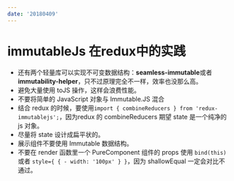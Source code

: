 ```yaml
---
date: '20180409'
---
```

# immutableJs 在redux中的实践
- 还有两个轻量库可以实现不可变数据结构：**seamless-immutable**或者**immutability-helper**，只不过原理完全不一样，效率也没那么高。
- 避免大量使用 toJS 操作，这样会浪费性能。
- 不要将简单的 JavaScript 对象与 Immutable.JS 混合
- 结合 redux 的时候，要使用`import { combineReducers } from 'redux-immutablejs';`，因为redux 的 combineReducers 期望 state 是一个纯净的 js 对象。
- 尽量将 state 设计成扁平状的。
- 展示组件不要使用 Immutable 数据结构。
- 不要在 render 函数里一个 PureComponent 组件的 props 使用 `bind(this)` 或者 `style={ { - width: '100px' } }`，因为 shallowEqual 一定会对比不通过。